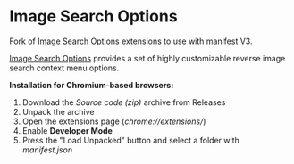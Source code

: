 # Image Search Options

Fork of [Image Search Options](https://saucenao.com/tools/) extensions to use with manifest V3.

[Image Search Options](https://saucenao.com/tools/) provides a set of highly customizable reverse image search context menu options.

**Installation for Chromium-based browsers:**
1. Download the *Source code (zip)* archive from Releases
2. Unpack the archive
3. Open the extensions page (*chrome://extensions/*)
4. Enable **Developer Mode**
5. Press the "Load Unpacked" button and select a folder with *manifest.json*
